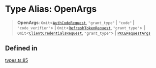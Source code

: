 # Type Alias: OpenArgs

> **OpenArgs**: `Omit`\<[`AuthCodeRequest`](/docs/packages/SDK/interfaces/AuthCodeRequest.md), `"grant_type"` \| `"code"` \| `"code_verifier"`\> \| `Omit`\<[`RefreshTokenRequest`](/docs/packages/SDK/interfaces/RefreshTokenRequest.md), `"grant_type"`\> \| `Omit`\<[`ClientCredentialsRequest`](/docs/packages/SDK/interfaces/ClientCredentialsRequest.md), `"grant_type"`\> \| [`PKCERequestArgs`](/docs/packages/SDK/type-aliases/PKCERequestArgs.md)

## Defined in

[types.ts:85](https://github.com/monerium/js-monorepo/blob/main/packages/sdk/src/types.ts#L85)

